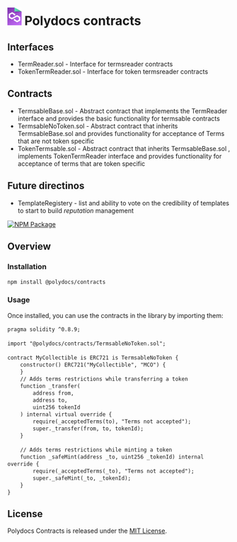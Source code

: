 # <img src="assets/Polydocs Logo.svg" height="40px"> Polydocs contracts

## Interfaces
* TermReader.sol - Interface for termsreader contracts
* TokenTermReader.sol - Interface for token termsreader contracts


## Contracts
* TermsableBase.sol - Abstract contract that implements the TermReader interface and provides the basic functionality for termsable contracts
* TermsableNoToken.sol - Abstract contract that inherits TermsableBase.sol and provides functionality for acceptance of Terms that are not token specific
* TokenTermsable.sol - Abstract contract that inherits TermsableBase.sol , implements TokenTermReader interface and provides functionality for acceptance of terms that are token specific

## Future directinos
* TemplateRegistery - list and ability to vote on the credibility of templates to start to build *reputation* management


[![NPM Package](https://img.shields.io/npm/v/@openzeppelin/contracts.svg)](https://www.npmjs.org/package/@openzeppelin/contracts)

## Overview

### Installation

```console
npm install @polydocs/contracts
```

### Usage

Once installed, you can use the contracts in the library by importing them:

```solidity
pragma solidity ^0.8.9;

import "@polydocs/contracts/TermsableNoToken.sol";

contract MyCollectible is ERC721 is TermsableNoToken {
    constructor() ERC721("MyCollectible", "MCO") {
    }
    // Adds terms restrictions while transferring a token
    function _transfer(
        address from,
        address to,
        uint256 tokenId
    ) internal virtual override {
        require(_acceptedTerms(to), "Terms not accepted");
        super._transfer(from, to, tokenId);
    }

    // Adds terms restrictions while minting a token
    function _safeMint(address _to, uint256 _tokenId) internal override {
        require(_acceptedTerms(_to), "Terms not accepted");
        super._safeMint(_to, _tokenId);
    }
}
```

## License

Polydocs Contracts is released under the [MIT License](LICENSE).
